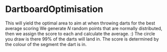 # DartboardOptimisation
This will yield the optimal area to aim at when throwing darts for the best average scoring
We generate $N$ random points that are normally distributed, then we assign the score to each and calculate the average. :)
The circle you draw is there 99% of the darts will land in.
The score is determined by the colour of the segment the dart is in.